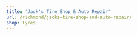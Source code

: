 ```yaml
---
title: "Jack's Tire Shop & Auto Repair"
url: /richmond/jacks-tire-shop-and-auto-repair/
shop: tyres
---
```


